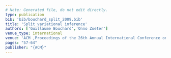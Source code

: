 ```yaml
---
# Note: Generated file, do not edit directly.
type: publication
bib: 'bib/bouchard_split_2009.bib'
title: 'Split variational inference'
authors: ['Guillaume Bouchard','Onno Zoeter']
venue_type: international
venue: 'ACM ,Proceedings of the 26th Annual International Conference on Machine Learning (ICML) ,pp. 57-64'
pages: "57-64"
publisher: "{ACM}"
---
```

